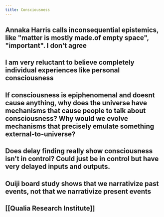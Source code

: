 ```yaml
---
title: Consciousness
---
```


## Annaka Harris calls inconsequential epistemics, like "matter is mostly made.of empty space", "important". I don't agree

## I am very reluctant to believe completely individual experiences like personal consciousness

## If consciousness is epiphenomenal and doesnt cause anything, why does the universe have mechanisms that cause people to talk about consciousness? Why would we evolve mechanisms that precisely emulate something external-to-universe? 

## Does delay finding really show consciousness isn't in control? Could just be in control but have very delayed inputs and outputs.

## Ouiji board study shows that we narrativize past events, not that we narrativize present events

## [[Qualia Research Institute]]

## 
